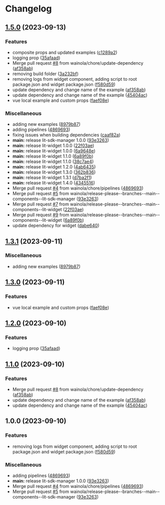 # Changelog

## [1.5.0](https://github.com/wainola/widget-lit/compare/lit-widget-v1.4.0...lit-widget-v1.5.0) (2023-09-13)


### Features

* composite props and updated examples ([c1289a2](https://github.com/wainola/widget-lit/commit/c1289a2e8a16deb74a48d659053d062dfd4247d3))
* logging prop ([35afaad](https://github.com/wainola/widget-lit/commit/35afaadbaeb6de25acf3c023841e5b8f1f45f31c))
* Merge pull request [#8](https://github.com/wainola/widget-lit/issues/8) from wainola/chore/update-dependency ([af358ab](https://github.com/wainola/widget-lit/commit/af358abb8b45a52068ff6976fdcd9e8e7040162c))
* removing build folder ([3a232bf](https://github.com/wainola/widget-lit/commit/3a232bf24003dfbec4fc9762ee9b2e04a1ff22db))
* removing logs from widget component, adding script to root package.json and widget package.json ([f580d59](https://github.com/wainola/widget-lit/commit/f580d598dda40ebd96716bf927298f55f42d470a))
* update dependency and change name of the example ([af358ab](https://github.com/wainola/widget-lit/commit/af358abb8b45a52068ff6976fdcd9e8e7040162c))
* update dependency and change name of the example ([45404ac](https://github.com/wainola/widget-lit/commit/45404acc783d813d2811b4859047ce8d608e4d52))
* vue local example and custom props ([faef08e](https://github.com/wainola/widget-lit/commit/faef08e5a0c0a3e6301eac9a61eb669a5375b8b0))


### Miscellaneous

* adding new examples ([8979b87](https://github.com/wainola/widget-lit/commit/8979b877049d32cd6b6c92e2f115dae857a6a7be))
* adding pipelines ([4869693](https://github.com/wainola/widget-lit/commit/4869693eaee67f5c67956f5560a33fb9be783a84))
* fixing issues when building dependencies ([caaf82a](https://github.com/wainola/widget-lit/commit/caaf82aa6b97052a329040ff6509bc1ebef676b7))
* **main:** release lit-sdk-manager 1.0.0 ([93e3263](https://github.com/wainola/widget-lit/commit/93e32633449ebad4601c49878597de036e57da21))
* **main:** release lit-widget 1.0.0 ([22f03ae](https://github.com/wainola/widget-lit/commit/22f03aec8b48a34beb9cfad208b574e1f428d281))
* **main:** release lit-widget 1.0.0 ([6a9648e](https://github.com/wainola/widget-lit/commit/6a9648e531ae102f42d221e39edc45c04d74bfdc))
* **main:** release lit-widget 1.1.0 ([6a89f0b](https://github.com/wainola/widget-lit/commit/6a89f0bed1f5e090be0a792ad733ad4f8ab31b77))
* **main:** release lit-widget 1.1.0 ([38c7ae4](https://github.com/wainola/widget-lit/commit/38c7ae4b38abe601ccd5b853a1e2e97344776a2e))
* **main:** release lit-widget 1.2.0 ([4ab6435](https://github.com/wainola/widget-lit/commit/4ab6435675c558a75d9e63e553f1f8f9619b63fb))
* **main:** release lit-widget 1.3.0 ([362b836](https://github.com/wainola/widget-lit/commit/362b836a8ded70c6e7ae48856853d25848817444))
* **main:** release lit-widget 1.3.1 ([d7ba2f1](https://github.com/wainola/widget-lit/commit/d7ba2f1139b292ce3b99e45ec768d51e1e5a23e1))
* **main:** release lit-widget 1.4.0 ([4345516](https://github.com/wainola/widget-lit/commit/434551651640a91e87fbfa831afdf18fd327b0b2))
* Merge pull request [#4](https://github.com/wainola/widget-lit/issues/4) from wainola/chore/pipelines ([4869693](https://github.com/wainola/widget-lit/commit/4869693eaee67f5c67956f5560a33fb9be783a84))
* Merge pull request [#5](https://github.com/wainola/widget-lit/issues/5) from wainola/release-please--branches--main--components--lit-sdk-manager ([93e3263](https://github.com/wainola/widget-lit/commit/93e32633449ebad4601c49878597de036e57da21))
* Merge pull request [#7](https://github.com/wainola/widget-lit/issues/7) from wainola/release-please--branches--main--components--lit-widget ([22f03ae](https://github.com/wainola/widget-lit/commit/22f03aec8b48a34beb9cfad208b574e1f428d281))
* Merge pull request [#9](https://github.com/wainola/widget-lit/issues/9) from wainola/release-please--branches--main--components--lit-widget ([6a89f0b](https://github.com/wainola/widget-lit/commit/6a89f0bed1f5e090be0a792ad733ad4f8ab31b77))
* update dependency for widget ([dabe640](https://github.com/wainola/widget-lit/commit/dabe640475e74dbf644ec907fad743454e2f1686))

## [1.3.1](https://github.com/wainola/widget-lit/compare/lit-widget-v1.3.0...lit-widget-v1.3.1) (2023-09-11)


### Miscellaneous

* adding new examples ([8979b87](https://github.com/wainola/widget-lit/commit/8979b877049d32cd6b6c92e2f115dae857a6a7be))

## [1.3.0](https://github.com/wainola/widget-lit/compare/lit-widget-v1.2.0...lit-widget-v1.3.0) (2023-09-11)


### Features

* vue local example and custom props ([faef08e](https://github.com/wainola/widget-lit/commit/faef08e5a0c0a3e6301eac9a61eb669a5375b8b0))

## [1.2.0](https://github.com/wainola/widget-lit/compare/lit-widget-v1.1.0...lit-widget-v1.2.0) (2023-09-10)


### Features

* logging prop ([35afaad](https://github.com/wainola/widget-lit/commit/35afaadbaeb6de25acf3c023841e5b8f1f45f31c))

## [1.1.0](https://github.com/wainola/widget-lit/compare/lit-widget-v1.0.0...lit-widget-v1.1.0) (2023-09-10)


### Features

* Merge pull request [#8](https://github.com/wainola/widget-lit/issues/8) from wainola/chore/update-dependency ([af358ab](https://github.com/wainola/widget-lit/commit/af358abb8b45a52068ff6976fdcd9e8e7040162c))
* update dependency and change name of the example ([af358ab](https://github.com/wainola/widget-lit/commit/af358abb8b45a52068ff6976fdcd9e8e7040162c))
* update dependency and change name of the example ([45404ac](https://github.com/wainola/widget-lit/commit/45404acc783d813d2811b4859047ce8d608e4d52))

## 1.0.0 (2023-09-10)


### Features

* removing logs from widget component, adding script to root package.json and widget package.json ([f580d59](https://github.com/wainola/widget-lit/commit/f580d598dda40ebd96716bf927298f55f42d470a))


### Miscellaneous

* adding pipelines ([4869693](https://github.com/wainola/widget-lit/commit/4869693eaee67f5c67956f5560a33fb9be783a84))
* **main:** release lit-sdk-manager 1.0.0 ([93e3263](https://github.com/wainola/widget-lit/commit/93e32633449ebad4601c49878597de036e57da21))
* Merge pull request [#4](https://github.com/wainola/widget-lit/issues/4) from wainola/chore/pipelines ([4869693](https://github.com/wainola/widget-lit/commit/4869693eaee67f5c67956f5560a33fb9be783a84))
* Merge pull request [#5](https://github.com/wainola/widget-lit/issues/5) from wainola/release-please--branches--main--components--lit-sdk-manager ([93e3263](https://github.com/wainola/widget-lit/commit/93e32633449ebad4601c49878597de036e57da21))
